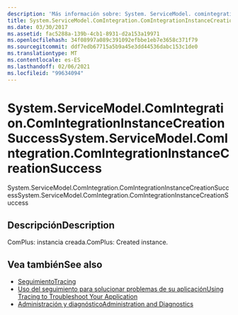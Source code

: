 ```yaml
---
description: 'Más información sobre: System. ServiceModel. comintegration. ComIntegrationInstanceCreationSuccess'
title: System.ServiceModel.ComIntegration.ComIntegrationInstanceCreationSuccess
ms.date: 03/30/2017
ms.assetid: fac5288a-139b-4cb1-8931-d2a153a19971
ms.openlocfilehash: 34f08997a089c391092efbbe1eb7e3658c371f79
ms.sourcegitcommit: ddf7edb67715a5b9a45e3dd44536dabc153c1de0
ms.translationtype: MT
ms.contentlocale: es-ES
ms.lasthandoff: 02/06/2021
ms.locfileid: "99634094"
---
```

# <a name="systemservicemodelcomintegrationcomintegrationinstancecreationsuccess"></a><span data-ttu-id="38b67-103">System.ServiceModel.ComIntegration.ComIntegrationInstanceCreationSuccess</span><span class="sxs-lookup"><span data-stu-id="38b67-103">System.ServiceModel.ComIntegration.ComIntegrationInstanceCreationSuccess</span></span>

<span data-ttu-id="38b67-104">System.ServiceModel.ComIntegration.ComIntegrationInstanceCreationSuccess</span><span class="sxs-lookup"><span data-stu-id="38b67-104">System.ServiceModel.ComIntegration.ComIntegrationInstanceCreationSuccess</span></span>  
  
## <a name="description"></a><span data-ttu-id="38b67-105">Descripción</span><span class="sxs-lookup"><span data-stu-id="38b67-105">Description</span></span>  

 <span data-ttu-id="38b67-106">ComPlus: instancia creada.</span><span class="sxs-lookup"><span data-stu-id="38b67-106">ComPlus: Created instance.</span></span>  
  
## <a name="see-also"></a><span data-ttu-id="38b67-107">Vea también</span><span class="sxs-lookup"><span data-stu-id="38b67-107">See also</span></span>

- [<span data-ttu-id="38b67-108">Seguimiento</span><span class="sxs-lookup"><span data-stu-id="38b67-108">Tracing</span></span>](index.md)
- [<span data-ttu-id="38b67-109">Uso del seguimiento para solucionar problemas de su aplicación</span><span class="sxs-lookup"><span data-stu-id="38b67-109">Using Tracing to Troubleshoot Your Application</span></span>](using-tracing-to-troubleshoot-your-application.md)
- [<span data-ttu-id="38b67-110">Administración y diagnóstico</span><span class="sxs-lookup"><span data-stu-id="38b67-110">Administration and Diagnostics</span></span>](../index.md)
